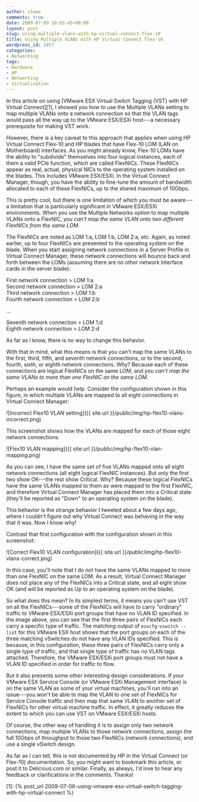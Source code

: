 ```yaml
---
author: slowe
comments: true
date: 2009-07-09 10:03:45+00:00
layout: post
slug: using-multiple-vlans-with-hp-virtual-connect-flex-10
title: Using Multiple VLANs with HP Virtual Connect Flex-10
wordpress_id: 1457
categories:
- Networking
tags:
- Hardware
- HP
- Networking
- Virtualization
---
```


In this article on using [VMware ESX Virtual Switch Tagging (VST) with HP Virtual Connect][1], I showed you how to use the Multiple VLANs setting to map multiple VLANs onto a network connection so that the VLAN tags would pass all the way up to the VMware ESX/ESXi host---a necessary prerequisite for making VST work.

However, there is a key caveat to this approach that applies when using HP Virtual Connect Flex-10 and HP blades that have Flex-10 LOM (LAN on Motherboard) interfaces. As you might already know, Flex-10 LOMs have the ability to "subdivide" themselves into four logical instances, each of them a valid PCIe function, which are called FlexNICs. These FlexNICs appear as real, actual, physical NICs to the operating system installed on the blades. This includes VMware ESX/ESXi. In the Virtual Connect Manager, though, you have the ability to fine-tune the amount of bandwidth allocated to each of these FlexNICs, up to the shared maximum of 10Gbps.

This is pretty cool, but there is one limitation of which you must be aware---a limitation that is particularly significant in VMware ESX/ESXi environments. When you use the Multiple Networks option to map multiple VLANs onto a FlexNIC, _you can't map the same VLAN onto two different FlexNICs from the same LOM._

The FlexNICs are noted as LOM 1:a, LOM 1:b, LOM 2:a, etc. Again, as noted earlier, up to four FlexNICs are presented to the operating system on the blade. When you start assigning network connections in a Server Profile in Virtual Connect Manager, these network connections will bounce back and forth between the LOMs (assuming there are no other network interface cards in the server blade):

First network connection > LOM 1:a  
Second network connection > LOM 2:a  
Third network connection > LOM 1:b  
Fourth network connection > LOM 2:b  

...  

Seventh network connection > LOM 1:d  
Eighth network connection > LOM 2:d

As far as I know, there is no way to change this behavior.

With that in mind, what this means is that you can't map the same VLANs to the first, third, fifth, and seventh network connections, or to the second, fourth, sixth, or eighth network connections. Why? Because each of these connections are logical FlexNICs on the same LOM, and _you can't map the same VLANs to more than one FlexNIC on the same LOM._

Perhaps an example would help. Consider the configuration shown in this figure, in which multiple VLANs are mapped to all eight connections in Virtual Connect Manager:

![Incorrect Flex10 VLAN setting]({{ site.url }}/public/img/hp-flex10-vlans-incorrect.png)

This screenshot shows how the VLANs are mapped for each of those eight network connections:

![Flex10 VLAN mapping]({{ site.url }}/public/img/hp-flex10-vlan-mapping.png)

As you can see, I have the same set of five VLANs mapped onto all eight network connections (all eight logical FlexNIC instances). But only the first two show OK---the rest show Critical. Why? Because these logical FlexNICs have the same VLANs mapped to them as were mapped to the first FlexNIC, and therefore Virtual Connect Manager has placed them into a Critical state (they'll be reported as "Down" to an operating system on the blade).

This behavior is the strange behavior I tweeted about a few days ago, where I couldn't figure out why Virtual Connect was behaving in the way that it was. Now I know why!

Contrast that first configuration with the configuration shown in this screenshot:

![Correct Flex10 VLAN configuration]({{ site.url }}/public/img/hp-flex10-vlans-correct.png)

In this case, you'll note that I do not have the same VLANs mapped to more than one FlexNIC on the same LOM. As a result, Virtual Connect Manager does not place any of the FlexNICs into a Critical state, and all eight show OK (and will be reported as Up to an operating system on the blade).

So what does this mean? In its simplest terms, it means you can't use VST on all the FlexNICs---some of the FlexNICs will have to carry "ordinary" traffic to VMware ESX/ESXi port groups that have no VLAN ID specified. In the image above, you can see that the first three pairs of FlexNICs each carry a specific type of traffic. The matching output of `esxcfg-vswitch --list` for this VMware ESX host shows that the port groups on each of the three matching vSwitches do not have any VLAN IDs specified. This is because, in this configuration, these three pairs of FlexNICs carry only a single type of traffic, and that single type of traffic has no VLAN tags attached. Therefore, the VMware ESX/ESXi port groups must not have a VLAN ID specified in order for traffic to flow.

But it also presents some other interesting design considerations. If your VMware ESX Service Console (or VMware ESXi Management interface) is on the same VLAN as some of your virtual machines, you'll run into an issue---you won't be able to map the VLAN to one set of FlexNICs for Service Console traffic and then map that same VLAN to another set of FlexNICs for other virtual machine traffic. In effect, it greatly reduces the extent to which you can use VST on VMware ESX/ESXi hosts.

Of course, the other way of handling it is to assign only two network connections, map multiple VLANs to those network connections, assign the full 10Gbps of throughput to those two FlexNICs (network connections), and use a single vSwitch design.

As far as I can tell, this is not documented by HP in the Virtual Connect (or Flex-10) documentation. So, you might want to bookmark this article, or post it to Delicious.com or similar. Finally, as always, I'd love to hear any feedback or clarifications in the comments. Thanks!

[1]: {% post_url 2009-07-06-using-vmware-esx-virtual-switch-tagging-with-hp-virtual-connect %}
